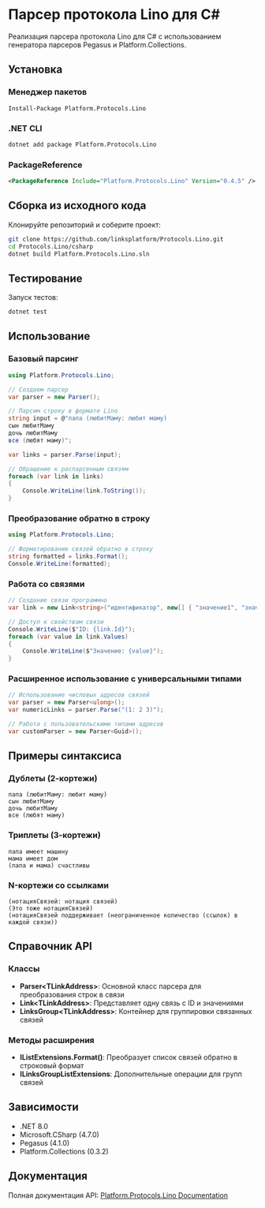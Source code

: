 # Парсер протокола Lino для C#

Реализация парсера протокола Lino для C# с использованием генератора парсеров Pegasus и Platform.Collections.

## Установка

### Менеджер пакетов
```
Install-Package Platform.Protocols.Lino
```

### .NET CLI
```bash
dotnet add package Platform.Protocols.Lino
```

### PackageReference
```xml
<PackageReference Include="Platform.Protocols.Lino" Version="0.4.5" />
```

## Сборка из исходного кода

Клонируйте репозиторий и соберите проект:

```bash
git clone https://github.com/linksplatform/Protocols.Lino.git
cd Protocols.Lino/csharp
dotnet build Platform.Protocols.Lino.sln
```

## Тестирование

Запуск тестов:

```bash
dotnet test
```

## Использование

### Базовый парсинг

```csharp
using Platform.Protocols.Lino;

// Создаем парсер
var parser = new Parser();

// Парсим строку в формате Lino
string input = @"папа (любитМаму: любит маму)
сын любитМаму
дочь любитМаму
все (любят маму)";

var links = parser.Parse(input);

// Обращение к распарсенным связям
foreach (var link in links)
{
    Console.WriteLine(link.ToString());
}
```

### Преобразование обратно в строку

```csharp
using Platform.Protocols.Lino;

// Форматирование связей обратно в строку
string formatted = links.Format();
Console.WriteLine(formatted);
```

### Работа со связями

```csharp
// Создание связи программно
var link = new Link<string>("идентификатор", new[] { "значение1", "значение2" });

// Доступ к свойствам связи
Console.WriteLine($"ID: {link.Id}");
foreach (var value in link.Values)
{
    Console.WriteLine($"Значение: {value}");
}
```

### Расширенное использование с универсальными типами

```csharp
// Использование числовых адресов связей
var parser = new Parser<ulong>();
var numericLinks = parser.Parse("(1: 2 3)");

// Работа с пользовательскими типами адресов
var customParser = new Parser<Guid>();
```

## Примеры синтаксиса

### Дублеты (2-кортежи)
```
папа (любитМаму: любит маму)
сын любитМаму
дочь любитМаму
все (любят маму)
```

### Триплеты (3-кортежи)
```
папа имеет машину
мама имеет дом
(папа и мама) счастливы
```

### N-кортежи со ссылками
```
(нотацияСвязей: нотация связей)
(Это тоже нотацияСвязей)
(нотацияСвязей поддерживает (неограниченное количество (ссылок) в каждой связи))
```

## Справочник API

### Классы

- **Parser\<TLinkAddress\>**: Основной класс парсера для преобразования строк в связи
- **Link\<TLinkAddress\>**: Представляет одну связь с ID и значениями
- **LinksGroup\<TLinkAddress\>**: Контейнер для группировки связанных связей

### Методы расширения

- **IListExtensions.Format()**: Преобразует список связей обратно в строковый формат
- **ILinksGroupListExtensions**: Дополнительные операции для групп связей

## Зависимости

- .NET 8.0
- Microsoft.CSharp (4.7.0)
- Pegasus (4.1.0)
- Platform.Collections (0.3.2)

## Документация

Полная документация API: [Platform.Protocols.Lino Documentation](https://linksplatform.github.io/Protocols.Lino/csharp/api/Platform.Protocols.Lino.html)
